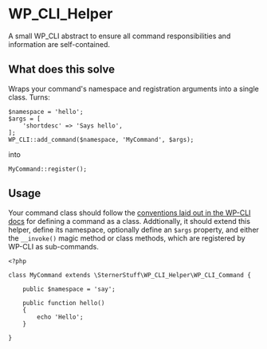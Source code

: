 # WP_CLI_Helper
A small WP_CLI abstract to ensure all command responsibilities and information are self-contained.

## What does this solve
Wraps your command's namespace and registration arguments into a single class. Turns:

```
$namespace = 'hello';
$args = [
    'shortdesc' => 'Says hello',
];
WP_CLI::add_command($namespace, 'MyCommand', $args);
```

into

```
MyCommand::register();
```

## Usage
Your command class should follow the [conventions laid out in the WP-CLI docs](https://make.wordpress.org/cli/handbook/guides/commands-cookbook/#wp_cliadd_commands-third-args-parameter) for defining a command as a class. Addtionally, it should extend this helper, define its namespace, optionally define an `$args` property, and either the `__invoke()` magic method or class methods, which are registered by WP-CLI as sub-commands.

```
<?php 

class MyCommand extends \SternerStuff\WP_CLI_Helper\WP_CLI_Command {

    public $namespace = 'say';

    public function hello()
    {
        echo 'Hello';
    }

}